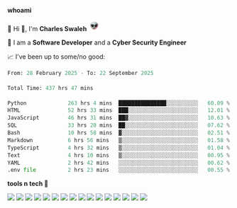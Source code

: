 **whoami**

🤪 Hi 👋, I'm **Charles Swaleh** <img src="alien.gif" height="25px">

🤖 I am a **Software Developer** and a **Cyber Security Engineer**

📈 I've been up to some/no good:

<!--START_SECTION:waka-->

```python
From: 28 February 2025 - To: 22 September 2025

Total Time: 437 hrs 47 mins

Python             263 hrs 4 mins  ███████████████░░░░░░░░░░   60.09 %
HTML               52 hrs 33 mins  ███░░░░░░░░░░░░░░░░░░░░░░   12.01 %
JavaScript         46 hrs 31 mins  ██▓░░░░░░░░░░░░░░░░░░░░░░   10.63 %
SQL                33 hrs 20 mins  ██░░░░░░░░░░░░░░░░░░░░░░░   07.62 %
Bash               10 hrs 58 mins  ▓░░░░░░░░░░░░░░░░░░░░░░░░   02.51 %
Markdown           6 hrs 56 mins   ▒░░░░░░░░░░░░░░░░░░░░░░░░   01.58 %
TypeScript         4 hrs 32 mins   ▒░░░░░░░░░░░░░░░░░░░░░░░░   01.04 %
Text               4 hrs 10 mins   ▒░░░░░░░░░░░░░░░░░░░░░░░░   00.95 %
YAML               2 hrs 42 mins   ░░░░░░░░░░░░░░░░░░░░░░░░░   00.62 %
.env file          2 hrs 23 mins   ░░░░░░░░░░░░░░░░░░░░░░░░░   00.55 %
```

<!--END_SECTION:waka-->


**tools n tech 🔭**

![](https://img.shields.io/badge/OS-Linux-informational?style=flat&logo=linux&logoColor=white&color=800020)
![](https://img.shields.io/badge/Code-JavaScript-informational?style=flat&logo=javascript&logoColor=white&color=800020)
![](https://img.shields.io/badge/Code-Python-informational?style=flat&logo=python&logoColor=white&color=800020)
![](https://img.shields.io/badge/Code-C-informational?style=flat&logo=c&logoColor=white&color=800020)
![](https://img.shields.io/badge/Code-Ruby-informational?style=flat&logo=ruby&logoColor=white&color=800020)
![](https://img.shields.io/badge/Code-Go-informational?style=flat&logo=go&logoColor=white&color=800020)
![](https://img.shields.io/badge/Framework-React-informational?style=flat&logo=react&logoColor=white&color=800020)
![](https://img.shields.io/badge/Framework-Django-informational?style=flat&logo=django&logoColor=white&color=800020)
![](https://img.shields.io/badge/Framework-Flask-informational?style=flat&logo=flask&logoColor=white&color=800020)
![](https://img.shields.io/badge/Framework-Rails-informational?style=flat&logo=Ruby&logoColor=white&color=800020)
![](https://img.shields.io/badge/Shell-Bash-informational?style=flat&logo=gnu-bash&logoColor=white&color=800020)
![](https://img.shields.io/badge/DB-PostgreSQL-informational?style=flat&logo=postgresql&logoColor=white&color=800020)
![](https://img.shields.io/badge/DB-MySQL-informational?style=flat&logo=mysql&logoColor=white&color=800020)
![](https://img.shields.io/badge/CI/CD-Docker-informational?style=flat&logo=docker&logoColor=white&color=800020)
![](https://img.shields.io/badge/CI/CD-Kubernetes-informational?style=flat&logo=kubernetes&logoColor=white&color=800020)
![](https://img.shields.io/badge/CI/CD-Jenkins-informational?style=flat&logo=jenkins&logoColor=white&color=800020)

<!-- **stats 🔭**

[![Charles's GitHub stats](https://github-readme-stats.vercel.app/api?username=mashm3ll0w&count_private=true&show_icons=true&theme=maroongold&include_all_commits=true)](https://github.com/anuraghazra/github-readme-stats)             [![Top Langs](https://github-readme-stats.vercel.app/api/top-langs/?username=mashm3ll0w&layout=compact&theme=maroongold&langs_count=6)](https://github.com/anuraghazra/github-readme-stats) -->
